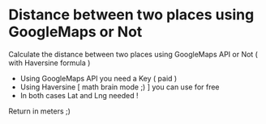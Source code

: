 ﻿# Distance between two places using GoogleMaps or Not
Calculate the distance between two places using GoogleMaps API or Not ( with Haversine formula ) 

* Using GoogleMaps API you need a Key ( paid )
* Using Haversine [ math brain mode ;) ] you can use for free
* In both cases Lat and Lng needed !

Return in meters ;)
